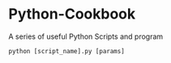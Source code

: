 # Python-Cookbook
A series of useful Python Scripts and program

```Python
python [script_name].py [params]
```
